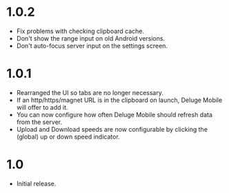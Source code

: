 1.0.2
=====
- Fix problems with checking clipboard cache.
- Don't show the range input on old Android versions.
- Don't auto-focus server input on the settings screen.
 
1.0.1
=====

- Rearranged the UI so tabs are no longer necessary.
- If an http/https/magnet URL is in the clipboard on launch, Deluge Mobile will offer to add it.
- You can now configure how often Deluge Mobile should refresh data from the server.
- Upload and Download speeds are now configurable by clicking the (global) up or down speed indicator.

1.0
===

- Initial release.
